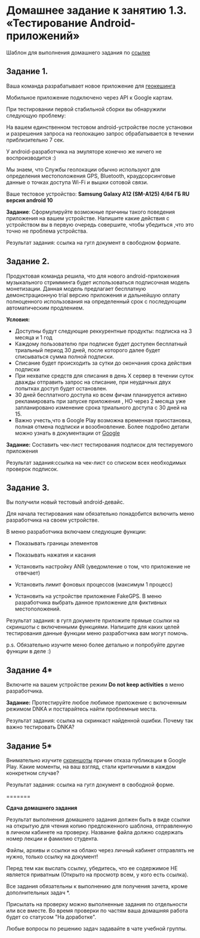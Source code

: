 # Домашнее задание к занятию 1.3. «Тестирование Android-приложений»

Шаблон для выполнения домашнего задания по [ссылке](https://docs.google.com/spreadsheets/d/1_V9AYVGNhsuPOWwm8WlOu01pYgx6jKlDmfX3bWGJ0bE/edit?usp=sharing)



## Задание 1.
Ваша команда разрабатывает новое приложение для  [геокешинга](https://www.geocaching.com/)

Мобильное приложение подключено через API к Google картам.

При тестировании первой стабильной сборки вы обнаружили следующую проблему: 

 На вашем единственном тестовом android-устройстве после установки и разрешения запроса  на геолокацию запрос обрабатывается в течении приблизительно 7 сек.
 
У android-разработчика на эмуляторе конечно же ничего не воспроизводится :)


Мы знаем, что Службы геолокации обычно используют для определения местоположения GPS, Bluetooth, краудсорсинговые данные о точках доступа Wi-Fi и вышки сотовой связи. 

Ваше тестовое устройство: **Samsung Galaxy A12 (SM-A125) 4/64 ГБ RU версия android 10**


**Задание**: 
 Сформулируйте возможные причины такого поведения приложения на   вашем устройстве.
Напишите какие  действия с устройством вы в первую очередь совершите, чтобы убедиться ,что это точно не проблема устройства.

Результат задания: ссылка на гугл документ в свободном формате.


## Задание 2. 
Продуктовая команда решила, что для нового android-приложения музыкального стримминга будет использоваться подписочная модель монетизации.
Данная модель предлагает бесплатную демонстрационную trial версию приложения и дальнейшую оплату полноценного использования  на определенный срок с последующим автоматическим продлением.

**Условия:**

* Доступны будут следующие реккурентные продукты: подписка на 3 месяца и 1 год
* Каждому пользователю при подписке будет доступен бесплатный  триальный период 30 дней, после которого далее будет списываться сумма полной подписки. 
* Списание будет происходить за сутки до окончания срока действия подписки
* При нехватке средств для списания  в день X сервер в течении суток  дважды отправить запрос  на списание, при неудачных двух попытках доступ будет остановлен.
* 30 дней бесплатного доступа ко всем фичам планируется активно рекламировать при запуске приложения , НО через 2 месяца  уже запланировано изменение срока триального доступа с 30 дней на 15.
* Важно учесть,что в Google Play возможна временная приостановка, полная отмена подписки и возобновление. Более подробно детали можно узнать в документации от [Google](https://developer.android.com/google/play/billing/test )


**Задание:**
 Составить  чек-лист тестирования подписок для тестируемого приложения 

Результат задания:ссылка на чек-лист со списком всех необходимых проверок подписок.



## Задание 3. 
Вы получили новый тестовый android-девайс. 

Для начала тестирования нам обязательно понадобится включить меню разработчика  на своем устройстве. 
 
В меню разработчика включаем следующие  функции: 

* Показывать границы элементов 

* Показывать нажатия и касания 

* Установить настройку ANR (уведомление о том, что приложение не отвечает)

* Установить лимит фоновых процессов (максимум 1 процесс)

* Установить на устройстве приложение FakeGPS. В меню разработчика выбрать данное приложение для фиктивных местоположений.


Результат задания: в гугл документе  приложите прямые ссылки на скриншоты с включенными функциями. 
Напишите для каких целей тестирования данные функции меню разработчика вам могут помочь.


p.s. Обязательно изучите меню более детально и попробуйте другие функции в деле :)
    



## Задание 4* 
Включите на вашем устройстве режим **Do not keep activities** в меню разработчика.

**Задание:** 
Протестируйте любое любимое приложение с включенным режимом DNKA и постарайтесь найти проблемные места. 


Результат задания: ссылка на скринкаст найденной ошибки. 
Почему так важно тестировать DNKA?


## Задание 5* 
Внимательно изучите [скриншоты](https://drive.google.com/drive/folders/1KhBxDglHbwXdSOdd3Nmsw5wjbkh_gGI3?usp=sharing) причин отказа публикации в Google Play.
Какие моменты, на ваш взгляд, стали критичными в каждом конкретном случае?

Результат задания: ссылка на гугл документ в свободной форме.


=======


**Сдача домашнего задания**

Результат выполнения домашнего задания должен быть в виде ссылки на открытую  для чтения копию предложенного шаблона, отправленную в личном кабинете на проверку. Название файла должно содержать номер лекции и фамилию студента.

Файлы, архивы и ссылки на облако через личный кабинет отправлять не нужно, только ссылку на документ!

Перед тем как выслать ссылку, убедитесь, что ее содержимое НЕ является приватным (Открыто на просмотр всем, у кого есть ссылка).

Все задания обязательны к выполнению для получения зачета, кроме дополнительных задач *. 

Присылать на проверку можно выполненные задания по отдельности или все вместе. Во время проверки по частям ваша домашняя работа будет со статусом "На доработке".

Любые вопросы по решению задач задавайте в чате учебной группы.
